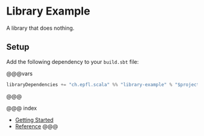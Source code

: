 # Library Example

A library that does nothing.

## Setup

Add the following dependency to your `build.sbt` file:

@@@vars
``` scala
libraryDependencies += "ch.epfl.scala" %% "library-example" % "$project.version$"
```
@@@

@@@ index
* [Getting Started](getting-started.md)
* [Reference](reference.md)
@@@
